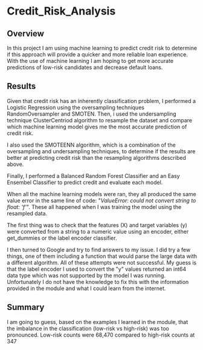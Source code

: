 # Credit_Risk_Analysis

## Overview
In this project I am using machine learning to predict credit risk to determine if this approach will provide a quicker and more reliable loan experience. With the use of machine learning I am hoping to get more accurate predictions of low-risk candidates and decrease default loans.

## Results
Given that credit risk has an inherently classification problem, I performed a Logistic Regression using the oversampling techniques RandomOversampler and SMOTEN. Then, i used the undersampling technique ClusterCentriod algorithm to resample the dataset and compare which machine learning model gives me the most accurate prediction of credit risk.

I also used the SMOTEENN algorithm, which is a combination of the oversampling and undersampling techniques, to determine if the results are better at predicting credit risk than the resampling algorithms described above.

Finally, I performed a Balanced Random Forest Classifier and an Easy Ensembel Classifier to predict credit and evaluate each model.

When all the machine learning models were ran, they all produced the same value error in the same line of code: "*ValueError: could not convert string to float: 'f'*". These all happened when I was training the model using the resampled data. 

The first thing was to check that the features (X) and target variables (y) were converted from a string to a numeric value using an encoder, either get_dummies or the label encoder classifier.

I then turned to Google and try to find answers to my issue. I did try a few things, one of them including a function that would parse the large data with a different algorithm. All of these attempts were not successful. My guess is that the label encoder I used to convert the "y" values returned an int64 data type which was not supported by the model I was running. Unfortunately I do not have the knowledge to fix this with the information provided in the module and what I could learn from the internet.


## Summary
I am going to guess, based on the examples I learned in the module, that the imbalance in the classification (low-risk vs high-risk) was too pronounced. Low-risk counts were 68,470 compared to high-risk counts at 347
